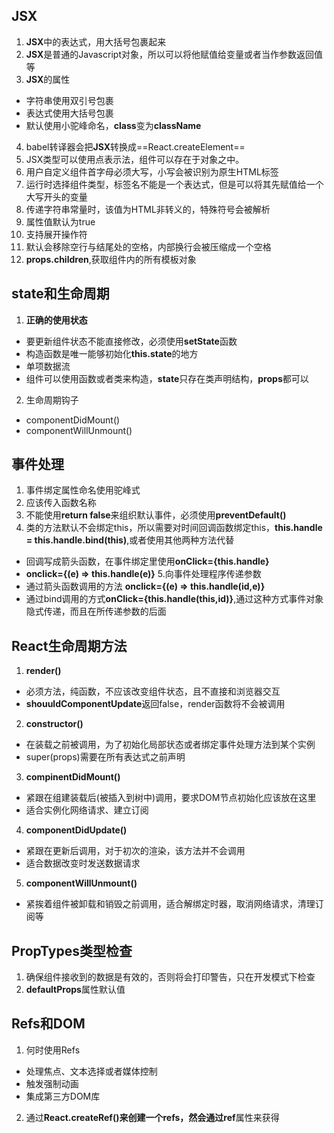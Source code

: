 ## JSX
1. **JSX**中的表达式，用大括号包裹起来
2. **JSX**是普通的Javascript对象，所以可以将他赋值给变量或者当作参数返回值等
3. **JSX**的属性
- 字符串使用双引号包裹
- 表达式使用大括号包裹
- 默认使用小驼峰命名，**class**变为**className**
4. babel转译器会把**JSX**转换成==React.createElement==
5. JSX类型可以使用点表示法，组件可以存在于对象之中。
6. 用户自定义组件首字母必须大写，小写会被识别为原生HTML标签
7. 运行时选择组件类型，标签名不能是一个表达式，但是可以将其先赋值给一个大写开头的变量
8. 传递字符串常量时，该值为HTML非转义的，特殊符号会被解析
9. 属性值默认为true
10. 支持展开操作符
11. 默认会移除空行与结尾处的空格，内部换行会被压缩成一个空格
12. **props.children**,获取组件内的所有模板对象
## state和生命周期
1. **正确的使用状态**
- 要更新组件状态不能直接修改，必须使用**setState**函数
- 构造函数是唯一能够初始化**this.state**的地方
- 单项数据流
- 组件可以使用函数或者类来构造，**state**只存在类声明结构，**props**都可以
2. 生命周期钩子
- componentDidMount() 
- componentWillUnmount()

## 事件处理
1. 事件绑定属性命名使用驼峰式
2. 应该传入函数名称
3. 不能使用**return false**来组织默认事件，必须使用**preventDefault()**
4. 类的方法默认不会绑定this，所以需要对时间回调函数绑定this，**this.handle = this.handle.bind(this)**,或者使用其他两种方法代替
- 回调写成箭头函数，在事件绑定里使用**onClick={this.handle}**
- **onclick={(e) => this.handle(e)}**
5.向事件处理程序传递参数
- 通过箭头函数调用的方法 **onclick={(e) => this.handle(id,e)}**
- 通过bind调用的方式**onClick={this.handle(this,id)}**,通过这种方式事件对象隐式传递，而且在所传递参数的后面

## React生命周期方法
1. **render()**
- 必须方法，纯函数，不应该改变组件状态，且不直接和浏览器交互
- **shouuldComponentUpdate**返回false，render函数将不会被调用
2. **constructor()**
- 在装载之前被调用，为了初始化局部状态或者绑定事件处理方法到某个实例
- super(props)需要在所有表达式之前声明
3. **compinentDidMount()**
- 紧跟在组建装载后(被插入到树中)调用，要求DOM节点初始化应该放在这里
- 适合实例化网络请求、建立订阅
4. **componentDidUpdate()**
- 紧跟在更新后调用，对于初次的渲染，该方法并不会调用
- 适合数据改变时发送数据请求
5. **componentWillUnmount()**
- 紧挨着组件被卸载和销毁之前调用，适合解绑定时器，取消网络请求，清理订阅等

## PropTypes类型检查
1. 确保组件接收到的数据是有效的，否则将会打印警告，只在开发模式下检查
2. **defaultProps**属性默认值

## Refs和DOM
1. 何时使用Refs
- 处理焦点、文本选择或者媒体控制
- 触发强制动画
- 集成第三方DOM库
2. 通过**React.createRef()**来创建一个refs，然会通过**ref**属性来获得




